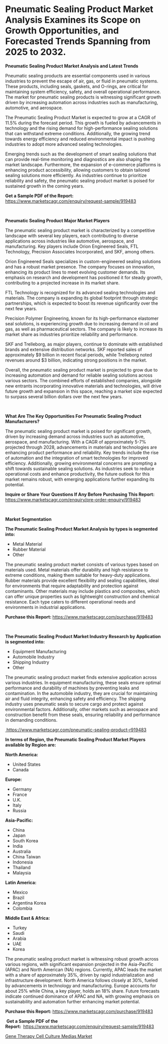<p><h1>Pneumatic Sealing Product Market Analysis Examines its Scope on Growth Opportunities, and Forecasted Trends Spanning from 2025 to 2032.</h1></p><p><strong>Pneumatic Sealing Product Market Analysis and Latest Trends</strong></p>
<p><p>Pneumatic sealing products are essential components used in various industries to prevent the escape of air, gas, or fluid in pneumatic systems. These products, including seals, gaskets, and O-rings, are critical for maintaining system efficiency, safety, and overall operational performance. The market for pneumatic sealing products is witnessing significant growth driven by increasing automation across industries such as manufacturing, automotive, and aerospace.</p><p>The Pneumatic Sealing Product Market is expected to grow at a CAGR of 11.5% during the forecast period. This growth is fueled by advancements in technology and the rising demand for high-performance sealing solutions that can withstand extreme conditions. Additionally, the growing trend towards energy efficiency and reduced environmental impact is pushing industries to adopt more advanced sealing technologies.</p><p>Emerging trends such as the development of smart sealing solutions that can provide real-time monitoring and diagnostics are also shaping the market landscape. Furthermore, the expansion of e-commerce platforms is enhancing product accessibility, allowing customers to obtain tailored sealing solutions more efficiently. As industries continue to prioritize reliability and safety, the pneumatic sealing product market is poised for sustained growth in the coming years.</p></p>
<p><strong>Get a Sample PDF of the Report:&nbsp;</strong> <a href="https://www.marketscagr.com/enquiry/request-sample/919483?utm_campaign=3120&utm_medium=2&utm_source=Github&utm_content=ia&utm_term=07032025&utm_id=pneumatic-sealing-product">https://www.marketscagr.com/enquiry/request-sample/919483</a></p>
<p>&nbsp;</p>
<p><strong>Pneumatic Sealing Product Major Market Players</strong></p>
<p><p>The pneumatic sealing product market is characterized by a competitive landscape with several key players, each contributing to diverse applications across industries like automotive, aerospace, and manufacturing. Key players include Orion Engineered Seals, FTL Technology, Precision Associates Incorporated, and SKF, among others.</p><p>Orion Engineered Seals specializes in custom-engineered sealing solutions and has a robust market presence. The company focuses on innovation, enhancing its product lines to meet evolving customer demands. Its emphasis on research and development has positioned it for steady growth, contributing to a projected increase in its market share.</p><p>FTL Technology is recognized for its advanced sealing technologies and materials. The company is expanding its global footprint through strategic partnerships, which is expected to boost its revenue significantly over the next few years. </p><p>Precision Polymer Engineering, known for its high-performance elastomer seal solutions, is experiencing growth due to increasing demand in oil and gas, as well as pharmaceutical sectors. The company is likely to increase its market share as industries prioritize reliability and performance.</p><p>SKF and Trelleborg, as major players, continue to dominate with established brands and extensive distribution networks. SKF reported sales of approximately $9 billion in recent fiscal periods, while Trelleborg noted revenues around $3 billion, indicating strong positions in the market.</p><p>Overall, the pneumatic sealing product market is projected to grow due to increasing automation and demand for reliable sealing solutions across various sectors. The combined efforts of established companies, alongside new entrants incorporating innovative materials and technologies, will drive future growth and expansion in this space, reaching a market size expected to surpass several billion dollars over the next few years.</p></p>
<p>&nbsp;</p>
<p><strong>What Are The Key Opportunities For Pneumatic Sealing Product Manufacturers?</strong></p>
<p><p>The pneumatic sealing product market is poised for significant growth, driven by increasing demand across industries such as automotive, aerospace, and manufacturing. With a CAGR of approximately 5-7% projected through 2028, advancements in materials and technologies are enhancing product performance and reliability. Key trends include the rise of automation and the integration of smart technologies for improved efficiency. Additionally, growing environmental concerns are prompting a shift towards sustainable sealing solutions. As industries seek to reduce operational costs and enhance productivity, the future outlook for this market remains robust, with emerging applications further expanding its potential.</p></p>
<p><strong>Inquire or Share Your Questions If Any Before Purchasing This Report:</strong> <a href="https://www.marketscagr.com/enquiry/pre-order-enquiry/919483?utm_campaign=3120&utm_medium=2&utm_source=Github&utm_content=ia&utm_term=07032025&utm_id=pneumatic-sealing-product">https://www.marketscagr.com/enquiry/pre-order-enquiry/919483</a></p>
<p>&nbsp;</p>
<p><strong>Market Segmentation</strong></p>
<p><strong>The Pneumatic Sealing Product Market Analysis by types is segmented into:</strong></p>
<p><ul><li>Metal Material</li><li>Rubber Material</li><li>Other</li></ul></p>
<p><p>The pneumatic sealing product market consists of various types based on materials used. Metal materials offer durability and high resistance to extreme conditions, making them suitable for heavy-duty applications. Rubber materials provide excellent flexibility and sealing capabilities, ideal for environments that require adaptability and protection against contaminants. Other materials may include plastics and composites, which can offer unique properties such as lightweight construction and chemical resistance. Each type caters to different operational needs and environments in industrial applications.</p></p>
<p><strong>Purchase this Report:&nbsp;</strong><a href="https://www.marketscagr.com/purchase/919483?utm_campaign=3120&utm_medium=2&utm_source=Github&utm_content=ia&utm_term=07032025&utm_id=pneumatic-sealing-product">https://www.marketscagr.com/purchase/919483</a></p>
<p>&nbsp;</p>
<p><strong>The Pneumatic Sealing Product Market Industry Research by Application is segmented into:</strong></p>
<p><ul><li>Equipment Manufacturing</li><li>Automobile Industry</li><li>Shipping Industry</li><li>Other</li></ul></p>
<p><p>The pneumatic sealing product market finds extensive application across various industries. In equipment manufacturing, these seals ensure optimal performance and durability of machines by preventing leaks and contamination. In the automobile industry, they are crucial for maintaining air and fluid integrity, enhancing safety and efficiency. The shipping industry uses pneumatic seals to secure cargo and protect against environmental factors. Additionally, other markets such as aerospace and construction benefit from these seals, ensuring reliability and performance in demanding conditions.</p></p>
<p><a href="https://www.marketscagr.com/pneumatic-sealing-product-r919483?utm_campaign=3120&utm_medium=2&utm_source=Github&utm_content=ia&utm_term=07032025&utm_id=pneumatic-sealing-product">&nbsp;https://www.marketscagr.com/pneumatic-sealing-product-r919483</a></p>
<p><strong>In terms of Region, the Pneumatic Sealing Product Market Players available by Region are:</strong></p>
<p>
    <p> <strong> North America: </strong>
        <ul>
            <li>United States</li>
            <li>Canada</li>
        </ul>
        </p> 
    <p> <strong> Europe: </strong>
        <ul>
            <li>Germany</li>
            <li>France</li>
            <li>U.K.</li>
            <li>Italy</li>
            <li>Russia</li>
        </ul>
        </p> 
    <p> <strong> Asia-Pacific: </strong>
        <ul>
            <li>China</li>
            <li>Japan</li>
            <li>South Korea</li>
            <li>India</li>
            <li>Australia</li>
            <li>China Taiwan</li>
            <li>Indonesia</li>
            <li>Thailand</li>
            <li>Malaysia</li>
        </ul>
        </p> 
    <p> <strong> Latin America: </strong>
        <ul>
            <li>Mexico</li>
            <li>Brazil</li>
            <li>Argentina Korea</li>
            <li>Colombia</li>
        </ul>
        </p> 
    <p> <strong> Middle East & Africa: </strong>
        <ul>
            <li>Turkey</li>
            <li>Saudi</li>
            <li>Arabia</li>
            <li>UAE</li>
            <li>Korea</li>
        </ul>
    </p>
    </p>
<p><p>The pneumatic sealing product market is witnessing robust growth across various regions, with significant expansion projected in the Asia-Pacific (APAC) and North American (NA) regions. Currently, APAC leads the market with a share of approximately 35%, driven by rapid industrialization and infrastructure development. North America follows closely at 30%, fueled by advancements in technology and manufacturing. Europe accounts for about 25% while China, a key player, holds an 18% share. Future forecasts indicate continued dominance of APAC and NA, with growing emphasis on sustainability and automation further enhancing market potential.</p></p>
<p><strong>Purchase this Report: </strong><a href="https://www.marketscagr.com/purchase/919483?utm_campaign=3120&utm_medium=2&utm_source=Github&utm_content=ia&utm_term=07032025&utm_id=pneumatic-sealing-product">https://www.marketscagr.com/purchase/919483</a></p>
<p>&nbsp;<strong>Get a Sample PDF of the Report:&nbsp;&nbsp;</strong><a href="https://www.marketscagr.com/enquiry/request-sample/919483?utm_campaign=3120&utm_medium=2&utm_source=Github&utm_content=ia&utm_term=07032025&utm_id=pneumatic-sealing-product">https://www.marketscagr.com/enquiry/request-sample/919483</a></p>
<p><strong></strong></p>
<p><p><a href="https://github.com/haaszgettre6/Market-Research-Report-List-1/blob/main/gene-therapy-cell-culture-medias-market.md?utm_campaign=3120&utm_medium=2&utm_source=Github&utm_content=ia&utm_term=07032025&utm_id=pneumatic-sealing-product">Gene Therapy Cell Culture Medias Market</a></p></p>